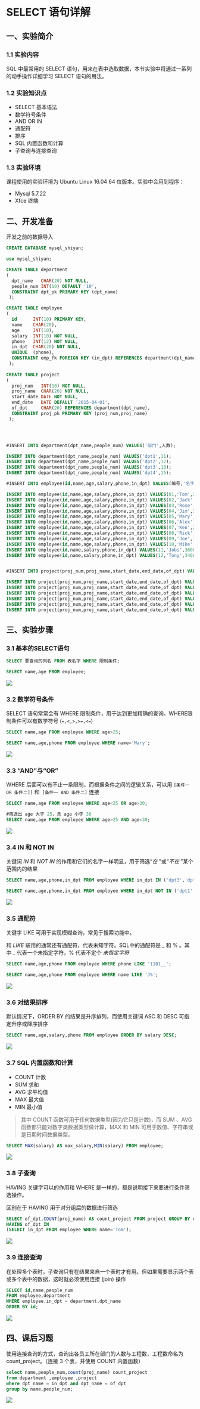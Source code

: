 # SELECT 语句详解

## 一、实验简介

### 1.1 实验内容

SQL 中最常用的 SELECT 语句，用来在表中选取数据，本节实验中将通过一系列的动手操作详细学习 SELECT 语句的用法。

### 1.2 实验知识点

* SELECT 基本语法
* 数学符号条件
* AND OR IN
* 通配符
* 排序
* SQL 内置函数和计算
* 子查询与连接查询

### 1.3 实验环境

课程使用的实验环境为 Ubuntu Linux 16.04 64 位版本。实验中会用到程序：

* Mysql 5.7.22
* Xfce 终端

## 二、开发准备

开发之前的数据导入

```sql
CREATE DATABASE mysql_shiyan;

use mysql_shiyan;

CREATE TABLE department
(
  dpt_name   CHAR(20) NOT NULL,
  people_num INT(10) DEFAULT '10',
  CONSTRAINT dpt_pk PRIMARY KEY (dpt_name)
 );

CREATE TABLE employee
(
  id      INT(10) PRIMARY KEY,
  name    CHAR(20),
  age     INT(10),
  salary  INT(10) NOT NULL,
  phone   INT(12) NOT NULL,
  in_dpt  CHAR(20) NOT NULL,
  UNIQUE  (phone),
  CONSTRAINT emp_fk FOREIGN KEY (in_dpt) REFERENCES department(dpt_name)
 );
 
CREATE TABLE project
(
  proj_num   INT(10) NOT NULL,
  proj_name  CHAR(20) NOT NULL,
  start_date DATE NOT NULL,
  end_date   DATE DEFAULT '2015-04-01',
  of_dpt     CHAR(20) REFERENCES department(dpt_name),
  CONSTRAINT proj_pk PRIMARY KEY (proj_num,proj_name)
 );




#INSERT INTO department(dpt_name,people_num) VALUES('部门',人数);

INSERT INTO department(dpt_name,people_num) VALUES('dpt1',11);
INSERT INTO department(dpt_name,people_num) VALUES('dpt2',12);
INSERT INTO department(dpt_name,people_num) VALUES('dpt3',10);
INSERT INTO department(dpt_name,people_num) VALUES('dpt4',15);

#INSERT INTO employee(id,name,age,salary,phone,in_dpt) VALUES(编号,'名字',年龄,工资,电话,'部门');

INSERT INTO employee(id,name,age,salary,phone,in_dpt) VALUES(01,'Tom',26,2500,119119,'dpt4');
INSERT INTO employee(id,name,age,salary,phone,in_dpt) VALUES(02,'Jack',24,2500,120120,'dpt2');
INSERT INTO employee(id,name,age,salary,phone,in_dpt) VALUES(03,'Rose',22,2800,114114,'dpt3');
INSERT INTO employee(id,name,age,salary,phone,in_dpt) VALUES(04,'Jim',35,3000,100861,'dpt1');
INSERT INTO employee(id,name,age,salary,phone,in_dpt) VALUES(05,'Mary',21,3000,100101,'dpt2');
INSERT INTO employee(id,name,age,salary,phone,in_dpt) VALUES(06,'Alex',26,3000,123456,'dpt1');
INSERT INTO employee(id,name,age,salary,phone,in_dpt) VALUES(07,'Ken',27,3500,654321,'dpt1');
INSERT INTO employee(id,name,age,salary,phone,in_dpt) VALUES(08,'Rick',24,3500,987654,'dpt3');
INSERT INTO employee(id,name,age,salary,phone,in_dpt) VALUES(09,'Joe',31,3600,110129,'dpt2');
INSERT INTO employee(id,name,age,salary,phone,in_dpt) VALUES(10,'Mike',23,3400,110110,'dpt4');
INSERT INTO employee(id,name,salary,phone,in_dpt) VALUES(11,'Jobs',3600,019283,'dpt2');
INSERT INTO employee(id,name,salary,phone,in_dpt) VALUES(12,'Tony',3400,102938,'dpt3');


#INSERT INTO project(proj_num,proj_name,start_date,end_date,of_dpt) VALUES(编号,'工程名','开始时间','结束时间','部门名');

INSERT INTO project(proj_num,proj_name,start_date,end_date,of_dpt) VALUES(01,'proj_a','2015-01-15','2015-01-31','dpt2');
INSERT INTO project(proj_num,proj_name,start_date,end_date,of_dpt) VALUES(02,'proj_b','2015-01-15','2015-02-15','dpt1');
INSERT INTO project(proj_num,proj_name,start_date,end_date,of_dpt) VALUES(03,'proj_c','2015-02-01','2015-03-01','dpt4');
INSERT INTO project(proj_num,proj_name,start_date,end_date,of_dpt) VALUES(04,'proj_d','2015-02-15','2015-04-01','dpt3');
INSERT INTO project(proj_num,proj_name,start_date,end_date,of_dpt) VALUES(05,'proj_e','2015-02-25','2015-03-01','dpt4');
INSERT INTO project(proj_num,proj_name,start_date,end_date,of_dpt) VALUES(06,'proj_f','2015-02-26','2015-03-01','dpt2');
```

## 三、实验步骤

### 3.1 基本的SELECT语句

```sql
SELECT 要查询的列名 FROM 表名字 WHERE 限制条件;

SELECT name,age FROM employee;
```

![](C:\Users\ASUS\Desktop\数据库截图\4\3.1.png)

### 3.2 数学符号条件

SELECT 语句常常会有 WHERE 限制条件，用于达到更加精确的查询。WHERE限制条件可以有数学符号 (`=,<,>,>=,<=`) 

```sql
SELECT name,age FROM employee WHERE age>25;

SELECT name,age,phone FROM employee WHERE name='Mary';
```

![](C:\Users\ASUS\Desktop\数据库截图\4\3.2.png)

### 3.3 “AND”与“OR”

WHERE 后面可以有不止一条限制，而根据条件之间的逻辑关系，可以用 `[条件一 OR 条件二]]` 和` [条件一 AND 条件二]` 连接

```sql
SELECT name,age FROM employee WHERE age<25 OR age>30;

#筛选出 age 大于 25，且 age 小于 30
SELECT name,age FROM employee WHERE age>25 AND age<30;
```

![](C:\Users\ASUS\Desktop\数据库截图\4\3.3.png)

### 3.4 IN 和 NOT IN

关键词 *IN*  和 *NOT IN* 的作用和它们的名字一样明显，用于筛选“*在* ”或“*不在* ”某个范围内的结果

```sql
SELECT name,age,phone,in_dpt FROM employee WHERE in_dpt IN ('dpt3','dpt4');

SELECT name,age,phone,in_dpt FROM employee WHERE in_dpt NOT IN ('dpt1','dpt3');
```

![](C:\Users\ASUS\Desktop\数据库截图\4\3.4.png)

### 3.5 通配符

关键字 LIKE 可用于实现模糊查询，常见于搜索功能中。

和 *LIKE*  联用的通常还有通配符，代表未知字符。SQL中的通配符是 _ 和 % 。其中 _ 代表一个未指定字符，% 代表不定个 *未指定字符*

```sql
SELECT name,age,phone FROM employee WHERE phone LIKE '1101__';

SELECT name,age,phone FROM employee WHERE name LIKE 'J%';
```

![](C:\Users\ASUS\Desktop\数据库截图\4\3.5.png)

### 3.6 对结果排序

默认情况下，ORDER BY 的结果是升序排列，而使用关键词 ASC 和 DESC 可指定升序或降序排序

```sql
SELECT name,age,salary,phone FROM employee ORDER BY salary DESC;
```

![](C:\Users\ASUS\Desktop\数据库截图\4\3.6.png)

### 3.7 SQL 内置函数和计算

* COUNT 计数	
* SUM 求和
* AVG	求平均值
* MAX	最大值
* MIN 最小值

>其中 COUNT 函数可用于任何数据类型(因为它只是计数)，而 SUM 、AVG 函数都只能对数字类数据类型做计算，MAX 和 MIN 可用于数值、字符串或是日期时间数据类型。

```sql
SELECT MAX(salary) AS max_salary,MIN(salary) FROM employee;
```

![](C:\Users\ASUS\Desktop\数据库截图\4\3.7.png)

### 3.8 子查询

HAVING 关键字可以的作用和 WHERE 是一样的，都是说明接下来要进行条件筛选操作。

区别在于 HAVING 用于对分组后的数据进行筛选

```sql
SELECT of_dpt,COUNT(proj_name) AS count_project FROM project GROUP BY of_dpt
HAVING of_dpt IN
(SELECT in_dpt FROM employee WHERE name='Tom');
```

![](C:\Users\ASUS\Desktop\数据库截图\4\3.8.png)

### 3.9 连接查询

在处理多个表时，子查询只有在结果来自一个表时才有用。但如果需要显示两个表或多个表中的数据，这时就必须使用连接 (join) 操作

```sql
SELECT id,name,people_num
FROM employee,department
WHERE employee.in_dpt = department.dpt_name
ORDER BY id;
```

![](C:\Users\ASUS\Desktop\数据库截图\4\3.9.png)

## 四、课后习题

使用连接查询的方式，查询出各员工所在部门的人数与工程数，工程数命名为 count_project。（连接 3 个表，并使用 COUNT 内置函数）

```sql
select name,people_num,count(proj_name) count_project 
from department ,employee ,project
where dpt_name = in_dpt and dpt_name = of_dpt
group by name,people_num;
```

![](C:\Users\ASUS\Desktop\数据库截图\4\课后习题.png)